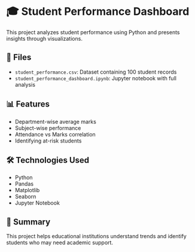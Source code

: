 # 🎓 Student Performance Dashboard

This project analyzes student performance using Python and presents insights through visualizations.

## 📁 Files
- `student_performance.csv`: Dataset containing 100 student records
- `student_performance_dashboard.ipynb`: Jupyter notebook with full analysis

## 📊 Features
- Department-wise average marks
- Subject-wise performance
- Attendance vs Marks correlation
- Identifying at-risk  students

## 🛠️ Technologies Used
- Python
- Pandas
- Matplotlib
- Seaborn
- Jupyter Notebook

## 📌 Summary
This project helps educational institutions understand trends and identify students who may need academic support.
